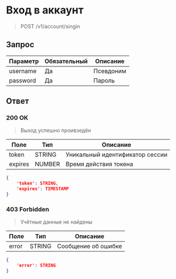 # Вход в аккаунт
> POST /v1/account/singin

## Запрос

Параметр | Обязательный | Описание
-|-|-
username | Да | Псевдоним
password | Да | Пароль

## Ответ

### 200 OK
> Выход успешно проивзедён

Поле | Тип | Описание
-|-|-
token | STRING | Уникальный идентификатор сессии
expires | NUMBER | Время действия токена

```json
{
    'token': STRING,
    'expires': TIMESTAMP
}
```

### 403 Forbidden
> Учётные данные не найдены

Поле | Тип | Описание
-|-|-
error | STRING | Сообщение об ошибке

```json
{
    'error': STRING
}
```